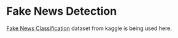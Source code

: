 # Fake News Detection
[Fake News Classification](https://www.kaggle.com/ruchi798/source-based-news-classification) dataset from kaggle is being used here.
